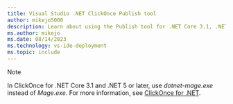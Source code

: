 ```yaml
---
title: Visual Studio .NET ClickOnce Publish tool
author: mikejo5000
description: Learn about using the Publish tool for .NET Core 3.1, .NET 5 and later ClickOnce applications
ms.author: mikejo
ms.date: 08/14/2023
ms.technology: vs-ide-deployment
ms.topic: include
---
```


> [!NOTE]
> In ClickOnce for .NET Core 3.1 and .NET 5 or later, use *dotnet-mage.exe* instead of *Mage.exe*. For more information, see [ClickOnce for .NET](../../deployment/clickonce-deployment-dotnet.md).
